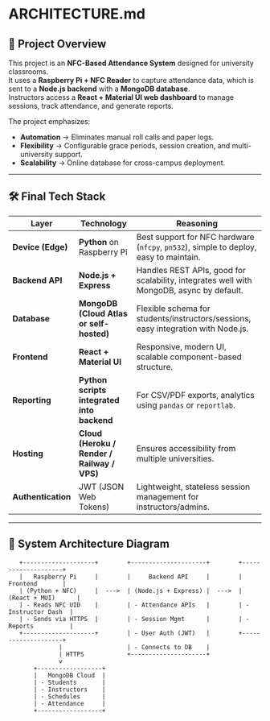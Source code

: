 # ARCHITECTURE.md  

## 📌 Project Overview  
This project is an **NFC-Based Attendance System** designed for university classrooms.  
It uses a **Raspberry Pi + NFC Reader** to capture attendance data, which is sent to a **Node.js backend** with a **MongoDB database**.  
Instructors access a **React + Material UI web dashboard** to manage sessions, track attendance, and generate reports.  

The project emphasizes:  
- **Automation** → Eliminates manual roll calls and paper logs.  
- **Flexibility** → Configurable grace periods, session creation, and multi-university support.  
- **Scalability** → Online database for cross-campus deployment.  

---

## 🛠️ Final Tech Stack  

| Layer              | Technology | Reasoning |
|--------------------|------------|-----------|
| **Device (Edge)**  | **Python** on Raspberry Pi | Best support for NFC hardware (`nfcpy`, `pn532`), simple to deploy, easy to maintain. |
| **Backend API**    | **Node.js + Express** | Handles REST APIs, good for scalability, integrates well with MongoDB, async by default. |
| **Database**       | **MongoDB (Cloud Atlas or self-hosted)** | Flexible schema for students/instructors/sessions, easy integration with Node.js. |
| **Frontend**       | **React + Material UI** | Responsive, modern UI, scalable component-based structure. |
| **Reporting**      | **Python scripts integrated into backend** | For CSV/PDF exports, analytics using `pandas` or `reportlab`. |
| **Hosting**        | **Cloud (Heroku / Render / Railway / VPS)** | Ensures accessibility from multiple universities. |
| **Authentication** | JWT (JSON Web Tokens) | Lightweight, stateless session management for instructors/admins. |

---

## 📡 System Architecture Diagram  

```text
   +--------------------+        +---------------------+        +--------------------+
   |   Raspberry Pi     |        |     Backend API     |        |     Frontend       |
   | (Python + NFC)     |  --->  | (Node.js + Express) |  --->  | (React + MUI)      |
   | - Reads NFC UID    |        | - Attendance APIs   |        | - Instructor Dash  |
   | - Sends via HTTPS  |        | - Session Mgmt      |        | - Reports          |
   +--------------------+        | - User Auth (JWT)   |        +--------------------+
              |                  | - Connects to DB    |
              | HTTPS            +---------------------+
              v
       +------------------+
       |   MongoDB Cloud  |
       | - Students       |
       | - Instructors    |
       | - Schedules      |
       | - Attendance     |
       +------------------+
